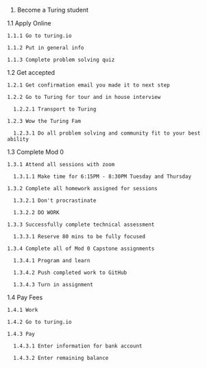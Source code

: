 1. Become a Turing student

  1.1 Apply Online

    1.1.1 Go to turing.io

    1.1.2 Put in general info

    1.1.3 Complete problem solving quiz

  1.2 Get accepted

    1.2.1 Get confirmation email you made it to next step

    1.2.2 Go to Turing for tour and in house interview

      1.2.2.1 Transport to Turing

    1.2.3 Wow the Turing Fam

      1.2.3.1 Do all problem solving and community fit to your best ability

  1.3 Complete Mod 0

    1.3.1 Attend all sessions with zoom

      1.3.1.1 Make time for 6:15PM - 8:30PM Tuesday and Thursday

    1.3.2 Complete all homework assigned for sessions

      1.3.2.1 Don't procrastinate

      1.3.2.2 DO WORK

    1.3.3 Successfully complete technical assessment

      1.3.3.1 Reserve 80 mins to be fully focused

    1.3.4 Complete all of Mod 0 Capstone assignments

      1.3.4.1 Program and learn

      1.3.4.2 Push completed work to GitHub

      1.3.4.3 Turn in assignment

  1.4 Pay Fees

    1.4.1 Work

    1.4.2 Go to turing.io

    1.4.3 Pay

      1.4.3.1 Enter information for bank account

      1.4.3.2 Enter remaining balance
